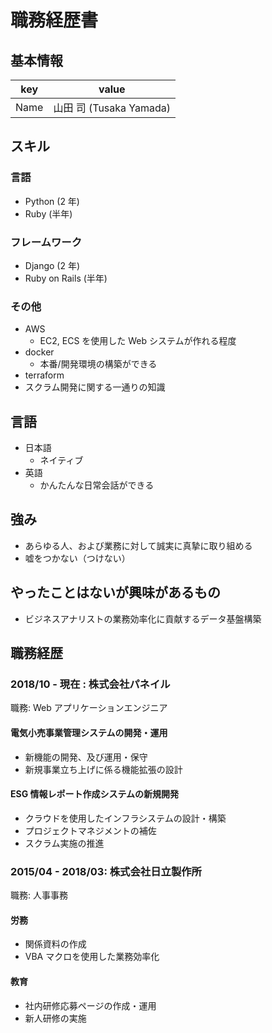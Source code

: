 # 職務経歴書

## 基本情報

| key  | value                   |
| ---- | ----------------------- |
| Name | 山田 司 (Tusaka Yamada) |

## スキル

### 言語

- Python (2 年)
- Ruby (半年)

### フレームワーク

- Django (2 年)
- Ruby on Rails (半年)

### その他

- AWS
  - EC2, ECS を使用した Web システムが作れる程度
- docker
  - 本番/開発環境の構築ができる
- terraform
- スクラム開発に関する一通りの知識

## 言語

- 日本語
  - ネイティブ
- 英語
  - かんたんな日常会話ができる

## 強み

- あらゆる人、および業務に対して誠実に真摯に取り組める
- 嘘をつかない（つけない）

## やったことはないが興味があるもの

- ビジネスアナリストの業務効率化に貢献するデータ基盤構築

## 職務経歴

### 2018/10 - 現在 : 株式会社パネイル

職務: Web アプリケーションエンジニア

#### 電気小売事業管理システムの開発・運用

- 新機能の開発、及び運用・保守
- 新規事業立ち上げに係る機能拡張の設計

#### ESG 情報レポート作成システムの新規開発

- クラウドを使用したインフラシステムの設計・構築
- プロジェクトマネジメントの補佐
- スクラム実施の推進

### 2015/04 - 2018/03: 株式会社日立製作所

職務: 人事事務

#### 労務

- 関係資料の作成
- VBA マクロを使用した業務効率化

#### 教育

- 社内研修応募ページの作成・運用
- 新人研修の実施

